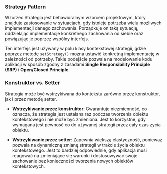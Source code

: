 ### Strategy Pattern

Wzorzec Strategia jest behawioralnym wzorcem projektowym, który znajduje zastosowanie w sytuacjach, gdy istnieje potrzeba wielu możliwych implementacji danego zachowania. Porządkuje on taką sytuację, oddzielając implementacje konkretnego zachowania od siebie oraz powiązując je poprzez wspólny interfejs. 

Ten interfejs jest używany w polu klasy kontekstowej strategii, gdzie poprzez metodę `setStrategy()` można ustawić konkretną implementację w zależności od potrzeby. Takie podejście pozwala na modelowanie kodu aplikacji w sposób zgodny z zasadami **Single Responsibility Principle (SRP)** i **Open/Closed Principle**.

### Konstruktor vs. Setter
Strategia może być wstrzykiwana do kontekstu zarówno przez konstruktor, jak i przez metodę setter. 

- **Wstrzykiwanie przez konstruktor**: Gwarantuje niezmienność, co oznacza, że strategia jest ustalana raz podczas tworzenia obiektu kontekstowego i nie może być zmieniona. Jest to korzystne, gdy wymagana jest pewność co do używanej strategii przez cały czas życia obiektu.

- **Wstrzykiwanie przez setter**: Zapewnia większą elastyczność, ponieważ pozwala na dynamiczną zmianę strategii w trakcie życia obiektu kontekstowego. Jest to bardziej odpowiednie, gdy aplikacja musi reagować na zmieniające się warunki i dostosowywać swoje zachowanie bez konieczności tworzenia nowych obiektów kontekstowych.
